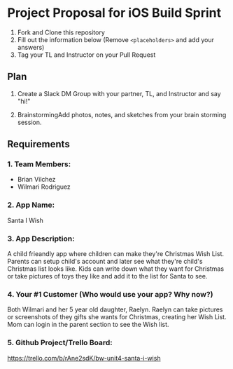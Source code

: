 # Project Proposal for iOS Build Sprint

1. Fork and Clone this repository
2. Fill out the information below (Remove `<placeholders>` and add your answers)
3. Tag your TL and Instructor on your Pull Request

## Plan

1. Create a Slack DM Group with your partner, TL, and Instructor and say "hi!"

1. BrainstormingAdd photos, notes, and sketches from your brain storming session. 

## Requirements

### 1. Team Members: 
* Brian Vilchez 
* Wilmari Rodriguez

### 2. App Name: 

Santa I Wish

### 3. App Description:    
A child frieandly app where children can make they're Christmas Wish List. Parents can setup child's account and later see what they're child's Christmas list looks like. Kids can write down what they want for Christmas or take pictures of toys they like and add it to the list for Santa to see. 

### 4. Your #1 Customer (Who would use your app? Why now?)    

Both Wilmari and her 5 year old daughter, Raelyn. 
Raelyn can take pictures or screenshots of they gifts she wants for Christmas, creating her Wish List. Mom can login in the parent section to see the Wish list.

### 5. Github Project/Trello Board:
https://trello.com/b/rAne2sdK/bw-unit4-santa-i-wish
